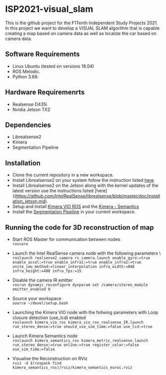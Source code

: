 # ISP2021-visual_slam
This is the github project for the F1Tenth Independent Study Projects 2021. In this project we want to develop a VISUAL SLAM algorithm that is capable creating a map based on camera data as well as localize the car based on camera data.


## Software Requirements
- Linux Ubuntu (tested on versions 18.04)
- ROS Melodic.
- Python 3.69.

## Hardware Requiremenrts
- Realsense D435i
- Nvidia Jetson TX2

## Dependencies
- Librealsense2
- Kimera
- Segmentation Pipeline

## Installation
- Clone the current repository in a new workspace.
- Install Librealsense2 on your system follow the instruction listed [here](https://github.com/IntelRealSense/librealsense/blob/master/doc/distribution_linux.md).
- Install Librealsense2 on the Jetson along with the kernel updates of the latest version use the instructions listed [here]((https://github.com/IntelRealSense/librealsense/blob/master/doc/installation_jetson.md).
- Setup and install [Kimera VIO ROS](https://github.com/MIT-SPARK/Kimera-VIO-ROS) and the [Kimera - Semantics](https://github.com/MIT-SPARK/Kimera-Semantics)
- Install the [Segmentation Pipeline](https://github.com/Ravi3191/Seg_F1) in your current workspace. 


## Running the code for 3D reconstruction of map

* Start ROS Master for communication between nodes \
```roscore``` 

* Launch the Intel RealSense camera node with the following parameters \ 
```roslaunch realsense2_camera rs_camera.launch enable_gyro:=true enable_accel:=true enable_infra1:=true enable_infra2:=true unite_imu_method:=linear_interpolation infra_width:=848 infra_height:=480 infra_fps:=15```

* Disable the camera IR emitter \
```rosrun dynamic_reconfigure dynparam set /camera/stereo_module emitter_enabled 0```

* Source your workspace \
```source ~/devel/setup.bash```

* Launching the Kimera VIO node with the follwing parameters with Loop closure detection (use_lcd) enabled \
 ```roslaunch kimera_vio_ros kimera_vio_ros_realsense_IR.launch run_stereo_dense:=true should_use_sim_time:=false use_lcd:=true```
 
* Launch Kimera Semantics node \
  ```roslaunch kimera_semantics_ros kimera_metric_realsense.launch run_stereo_dense:=true online:=true register_color:=false use_sim_time:=false```
  
* Visualise the Reconstruction on RViz \
```rviz -d $(rospack find kimera_semantics_ros)/rviz/kimera_semantics_euroc.rviz``` 
